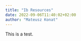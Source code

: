```yaml
---
title: "Ib Resources"
date: 2022-09-06T11:40:02+02:00
author: "Mateusz Konat"
---
```


This is a test.

